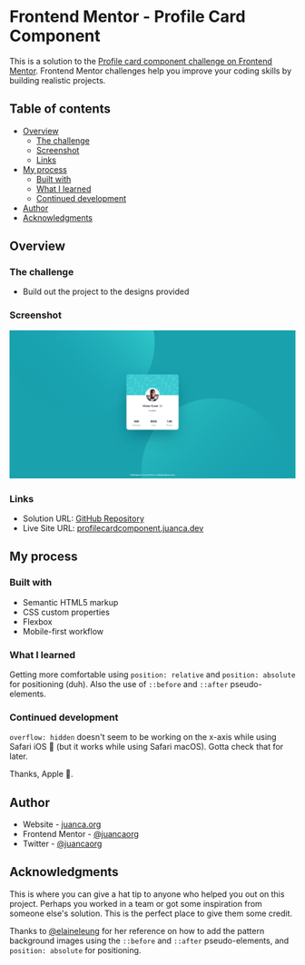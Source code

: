 # Frontend Mentor - Profile Card Component

This is a solution to the [Profile card component challenge on Frontend Mentor](https://www.frontendmentor.io/challenges/profile-card-component-cfArpWshJ). Frontend Mentor challenges help you improve your coding skills by building realistic projects.

## Table of contents

- [Overview](#overview)
  - [The challenge](#the-challenge)
  - [Screenshot](#screenshot)
  - [Links](#links)
- [My process](#my-process)
  - [Built with](#built-with)
  - [What I learned](#what-i-learned)
  - [Continued development](#continued-development)
- [Author](#author)
- [Acknowledgments](#acknowledgments)

## Overview

### The challenge

- Build out the project to the designs provided

### Screenshot

![](./images/screenshot.png)

### Links

- Solution URL: [GitHub Repository](https://github.com/juancaorg/profile-card-component)
- Live Site URL: [profilecardcomponent.juanca.dev](https://profilecardcomponent.juanca.dev)

## My process

### Built with

- Semantic HTML5 markup
- CSS custom properties
- Flexbox
- Mobile-first workflow

### What I learned

Getting more comfortable using `position: relative` and `position: absolute` for positioning (duh). Also the use of `::before` and `::after` pseudo-elements.

### Continued development

`overflow: hidden` doesn't seem to be working on the x-axis while using Safari iOS 📱 (but it works while using Safari macOS). Gotta check that for later.

Thanks, Apple 🍎.

## Author

- Website - [juanca.org](https://www.juanca.org)
- Frontend Mentor - [@juancaorg](https://www.frontendmentor.io/profile/juancaorg)
- Twitter - [@juancaorg](https://twitter.com/juancaorg)

## Acknowledgments

This is where you can give a hat tip to anyone who helped you out on this project. Perhaps you worked in a team or got some inspiration from someone else's solution. This is the perfect place to give them some credit.

Thanks to [@elaineleung](https://github.com/elaineleung) for her reference on how to add the pattern background images using the `::before` and `::after` pseudo-elements, and `position: absolute` for positioning.
